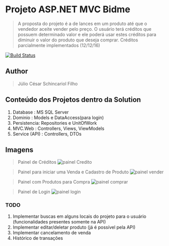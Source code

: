 # Projeto ASP.NET MVC Bidme
> A proposta do projeto é a de lances em um produto até que o vendedor aceite vender pelo preço.
> O usuário terá créditos que possuem determinado valor e ele poderá usar estes créditos para diminuir o valor do produto que deseja comprar.
> Créditos parcialmente implementados (12/12/16)

[![Build Status](https://travis-ci.org/JulioCesarSF/ASP.NET-MVC.svg?branch=master)](https://travis-ci.org/JulioCesarSF/ASP.NET-MVC)

## Author
> Júlio César Schincariol Filho

## Conteúdo dos Projetos dentro da Solution
1. Database : MS SQL Server
2. Dominio : Models e DataAccess(para login)
3. Persistencia: Repositories e UnitOfWork
4. MVC.Web : Controllers, Views, ViewModels
5. Service (API) : Controllers, DTOs

## Imagens

> Painel de Créditos
![painel Credito](https://s24.postimg.org/8zz9dxywl/painel_credito_resumo.png)

> Painel para iniciar uma Venda e Cadastro de Produto
![painel vender](https://s23.postimg.org/cg55sv5gr/painel_venda_cadastro_produtos.png)

> Painel com Produtos para Compra
![painel comprar](https://s28.postimg.org/z4fsj56xp/painel_produtos_comprar.png)

> Painel de Login
![painel login](https://s27.postimg.org/qpsjo6nkj/painel_user_login.png)

### TODO
1. Implementar buscas em alguns locais do projeto para o usuário (funcionalidades presentes somente na API)
2. Implementar editar/deletar produto (já é possível pela API)
3. Implementar cancelamento de venda
4. Histórico de transações